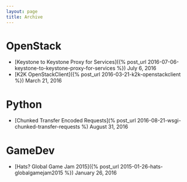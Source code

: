 ```yaml
---
layout: page
title: Archive
---
```


# OpenStack
* [Keystone to Keystone Proxy for Services]({% post_url 2016-07-06-keystone-to-keystone-proxy-for-services %}) July 6, 2016
* [K2K OpenStackClient]({% post_url 2016-03-21-k2k-openstackclient %}) March 21, 2016

# Python
* [Chunked Transfer Encoded Requests](% post_url 2016-08-21-wsgi-chunked-transfer-requests %) August 31, 2016

# GameDev
* [Hats? Global Game Jam 2015]({% post_url 2015-01-26-hats-globalgamejam2015 %}) January 26, 2016